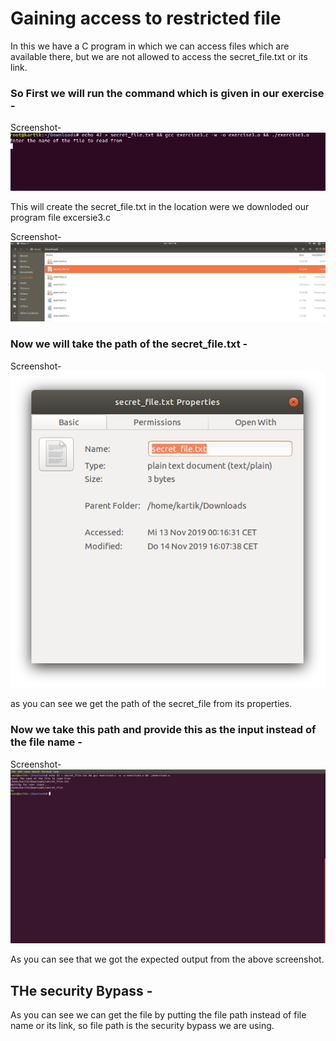 # Gaining access to restricted file

In this we have a C program in which we can access files which are available there, but we are not allowed to access the secret_file.txt or its link.

### So First we will run the command which is given in our exercise -

Screenshot-   
![Screenshot](run_pro.png)

This will create the secret_file.txt in the location were we downloded our program file excersie3.c

Screenshot-   
![Screenshot](secretfilecreated.png)

### Now we will take the path of the secret_file.txt -

Screenshot-   
![Screenshot](filepath.png)

as you can see we get the path of the secret_file from its properties.

### Now we take this path and provide this as the input instead of the file name -

Screenshot-   
![Screenshot](secretfileaccess.png)

As you can see that we got the expected output from the above screenshot.


## THe security Bypass -

As you can see we can get the file by putting the file path instead of file name or its link, so file path is the security bypass we are using.


